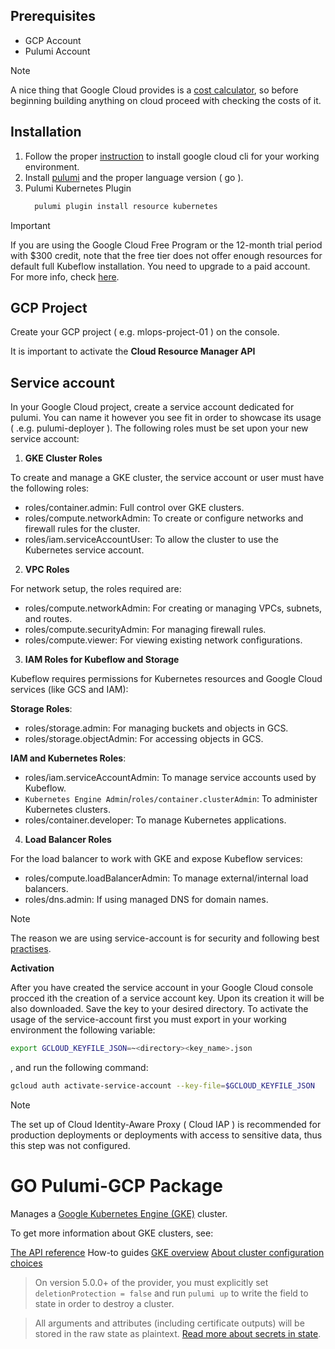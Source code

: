 ## Prerequisites

* GCP Account
* Pulumi Account

> [!NOTE]
> A nice thing that Google Cloud provides is a [cost calculator](https://cloud.google.com/products/calculator?hl=en), so before beginning building anything on cloud proceed with checking the costs of it.

## Installation

1. Follow the proper [instruction](https://cloud.google.com/sdk/docs/install) to install google cloud cli for your working environment.
2. Install [pulumi](https://www.pulumi.com/docs/iac/get-started/gcp/begin/) and the proper language version ( go ).
3. Pulumi Kubernetes Plugin
    ```bash
      pulumi plugin install resource kubernetes
    ```

> [!IMPORTANT]
> If you are using the Google Cloud Free Program or the 12-month trial period with $300 credit, note that the free tier does not offer enough resources for default full Kubeflow installation. You need to upgrade to a paid account. For more info, check [here](https://googlecloudplatform.github.io/kubeflow-gke-docs/dev/docs/deploy/project-setup/#setting-up-a-project).

## GCP Project

Create your GCP project ( e.g. mlops-project-01 ) on the console.

It is important to activate the **Cloud Resource Manager API**

## Service account

In your Google Cloud project, create a service account dedicated for pulumi. You can name it however you see fit in order to showcase its usage ( .e.g. pulumi-deployer ). The following roles must be set upon your new service account: 

1. **GKE Cluster Roles**

To create and manage a GKE cluster, the service account or user must have the following roles:

  - roles/container.admin: Full control over GKE clusters.
  - roles/compute.networkAdmin: To create or configure networks and firewall rules for the cluster.
  - roles/iam.serviceAccountUser: To allow the cluster to use the Kubernetes service account.

2. **VPC Roles**

For network setup, the roles required are:

  - roles/compute.networkAdmin: For creating or managing VPCs, subnets, and routes.
  - roles/compute.securityAdmin: For managing firewall rules.
  - roles/compute.viewer: For viewing existing network configurations.

3. **IAM Roles for Kubeflow and Storage**

Kubeflow requires permissions for Kubernetes resources and Google Cloud services (like GCS and IAM):

**Storage Roles**:
  - roles/storage.admin: For managing buckets and objects in GCS.
  - roles/storage.objectAdmin: For accessing objects in GCS.

**IAM and Kubernetes Roles**:
  - roles/iam.serviceAccountAdmin: To manage service accounts used by Kubeflow.
  - `Kubernetes Engine Admin`/`roles/container.clusterAdmin`: To administer Kubernetes clusters.
  - roles/container.developer: To manage Kubernetes applications.

4. **Load Balancer Roles**

For the load balancer to work with GKE and expose Kubeflow services:

  - roles/compute.loadBalancerAdmin: To manage external/internal load balancers.
  - roles/dns.admin: If using managed DNS for domain names.

> [!NOTE]
> The reason we are using service-account is for security and following best [practises](https://cloud.google.com/sdk/docs/authorizing).

**Activation**

After you have created the service account in your Google Cloud console procced ith the creation of a service account key. Upon its creation it will be also downloaded. Save the key to your desired directory.
To activate the usage of the service-account first you must export in your working environment the following variable:
```bash
export GCLOUD_KEYFILE_JSON=~<directory><key_name>.json
```
, and run the following command:
```bash
gcloud auth activate-service-account --key-file=$GCLOUD_KEYFILE_JSON
```

> [!NOTE]
> The set up of Cloud Identity-Aware Proxy ( Cloud IAP ) is recommended for production deployments or deployments with access to sensitive data, thus this step was not configured.

# GO Pulumi-GCP Package

Manages a [Google Kubernetes Engine (GKE)](https://pkg.go.dev/github.com/pulumi/pulumi-gcp/sdk/v7/go/gcp/container) cluster.

To get more information about GKE clusters, see:

[The API reference](https://cloud.google.com/kubernetes-engine/docs/reference/rest/v1beta1/projects.locations.clusters)
How-to guides
[GKE overview](https://cloud.google.com/kubernetes-engine/docs/concepts/kubernetes-engine-overview)
[About cluster configuration choices](https://cloud.google.com/kubernetes-engine/docs/concepts/types-of-clusters)

> On version 5.0.0+ of the provider, you must explicitly set `deletionProtection = false` and run `pulumi up` to write the field to state in order to destroy a cluster.

> All arguments and attributes (including certificate outputs) will be stored in the raw state as plaintext. [Read more about secrets in state](https://www.pulumi.com/docs/intro/concepts/programming-model/#secrets).

